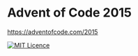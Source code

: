 # Advent of Code 2015

https://adventofcode.com/2015

[![MIT Licence](https://badges.frapsoft.com/os/mit/mit.svg?v=103)](https://opensource.org/licenses/mit-license.php)
